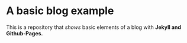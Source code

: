 # A basic blog example
This is a repository that *shows* basic elements of a blog with **Jekyll and Github-Pages.**

